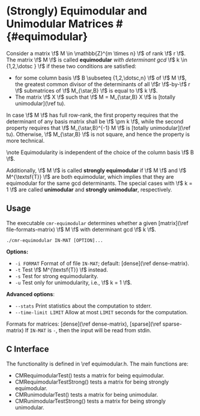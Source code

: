 # (Strongly) Equimodular and Unimodular Matrices # {#equimodular}

Consider a matrix \f$ M \in \mathbb{Z}^{m \times n} \f$ of rank \f$ r \f$.
The matrix \f$ M \f$ is called **equimodular** *with determinant gcd* \f$ k \in \{1,2,\dotsc \} \f$ if these two conditions are satisfied:

  - for some column basis \f$ B \subseteq \{1,2,\dotsc,n\} \f$ of \f$ M \f$, the greatest common divisor of the determinants of all \f$r \f$-by-\f$ r \f$ submatrices of \f$ M_{\star,B} \f$ is equal to \f$ k \f$.
  - The matrix \f$ X \f$ such that \f$ M = M_{\star,B} X \f$ is [totally unimodular](\ref tu).

In case \f$ M \f$ has full row-rank, the first property requires that the determinant of any basis matrix shall be \f$ \pm k \f$, while the second property requires that \f$ M_{\star,B}^{-1} M \f$ is [totally unimodular](\ref tu).
Otherwise, \f$ M_{\star,B} \f$ is not square, and hence the property is more technical.

\note Equimodularity is independent of the choice of the column basis \f$ B \f$.

Additionally, \f$ M \f$ is called **strongly equimodular** if \f$ M \f$ and \f$ M^{\textsf{T}} \f$ are both equimodular, which implies that they are equimodular for the same gcd determinants.
The special cases with \f$ k = 1 \f$ are called **unimodular** and **strongly unimodular**, respectively.

## Usage ##

The executable `cmr-equimodular` determines whether a given [matrix](\ref file-formats-matrix) \f$ M \f$ with determinant gcd \f$ k \f$.

    ./cmr-equimodular IN-MAT [OPTION]...

**Options:**
  - `-i FORMAT` Format of of file `IN-MAT`; default: [dense](\ref dense-matrix).
  - `-t`        Test \f$ M^{\textsf{T}} \f$ instead.
  - `-s`        Test for strong equimodularity.
  - `-u`        Test only for unimodularity, i.e., \f$ k = 1 \f$.

**Advanced options**:
  - `--stats`            Print statistics about the computation to stderr.
  - `--time-limit LIMIT` Allow at most `LIMIT` seconds for the computation.

Formats for matrices: [dense](\ref dense-matrix), [sparse](\ref sparse-matrix)
If `IN-MAT` is `-`, then the input will be read from stdin.

## C Interface ##

The functionality is defined in \ref equimodular.h.
The main functions are:

  - CMRequimodularTest() tests a matrix for being equimodular.
  - CMRequimodularTestStrong() tests a matrix for being strongly equimodular.
  - CMRunimodularTest() tests a matrix for being unimodular.
  - CMRunimodularTestStrong() tests a matrix for being strongly unimodular.
